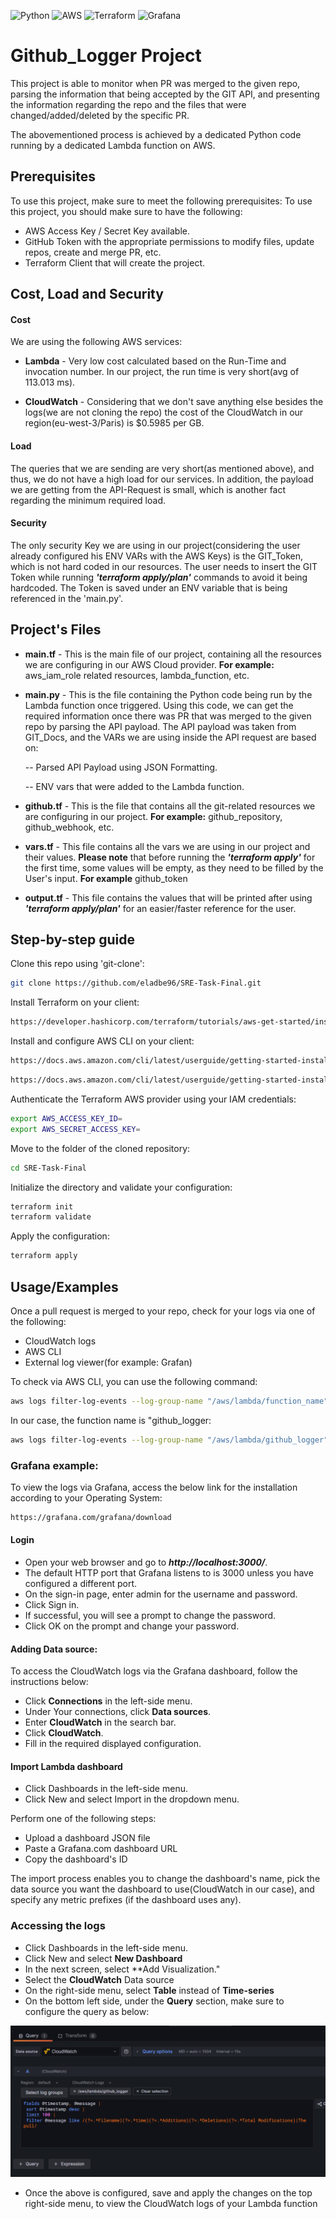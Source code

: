 ![Python](https://img.shields.io/badge/python-3670A0?style=for-the-badge&logo=python&logoColor=ffdd54)
![AWS](https://img.shields.io/badge/AWS-%23FF9900.svg?style=for-the-badge&logo=amazon-aws&logoColor=white)
![Terraform](https://img.shields.io/badge/terraform-%235835CC.svg?style=for-the-badge&logo=terraform&logoColor=white)
![Grafana](https://img.shields.io/badge/grafana-%23F46800.svg?style=for-the-badge&logo=grafana&logoColor=white)

# Github_Logger Project

This project is able to monitor when PR was merged to the given repo, parsing the information
that being accepted by the GIT API, and presenting the information regarding the repo and the 
files that were changed/added/deleted by the specific PR.

The abovementioned process is achieved by a dedicated Python code running by a dedicated Lambda function
on AWS.
## Prerequisites

To use this project, make sure to meet the following prerequisites:
To use this project, you should make sure to have the following:

* AWS Access Key / Secret Key available.
* GitHub Token with the appropriate permissions to modify files, update repos, create and merge PR, etc.
* Terraform Client that will create the project.
## Cost, Load and Security

#### Cost 

We are using the following AWS services:

* **Lambda** -  Very low cost calculated based on the Run-Time and invocation number.
In our project, the run time is very short(avg of 113.013 ms).

* **CloudWatch** - Considering that we don't save anything else besides the logs(we are not cloning the repo) 
the cost of the CloudWatch in our region(eu-west-3/Paris) is $0.5985 per GB.

#### Load

The queries that we are sending are very short(as mentioned above), and thus, we do not have a high load
for our services.
In addition, the payload we are getting from the API-Request is small, which is another fact regarding
the minimum required load.

#### Security

The only security Key we are using in our project(considering the user already configured his ENV VARs with the AWS Keys)
is the GIT_Token, which is not hard coded in our resources.
The user needs to insert the GIT Token while running ***'terraform apply/plan'*** commands to avoid it being hardcoded.
The Token is saved under an ENV variable that is being referenced in the 'main.py'.


## Project's Files

* **main.tf** - This is the main file of our project, containing all the resources we are configuring in our AWS Cloud provider. **For example:** aws_iam_role related resources, lambda_function, etc.

* **main.py** - This is the file containing the Python code being run by the Lambda function once triggered. Using this code, we can get the required information once there was PR that was merged to the given repo by parsing the API payload. The API payload was taken from GIT_Docs, and the VARs we are using inside the API request are based on:

    -- Parsed API Payload using JSON Formatting.

    -- ENV vars that were added to the Lambda function.

* **github.tf** - This is the file that contains all the git-related resources we are configuring in our project. **For example:** github_repository, github_webhook, etc.

* **vars.tf** - This file contains all the vars we are using in our project and their values. **Please note** that before running the ***'terraform apply'*** for the first time, some values will be empty, as they need to be filled by the User's input. **For example** github_token

* **output.tf** - This file contains the values that will be printed after using ***'terraform apply/plan'*** for an easier/faster reference for the user.

## Step-by-step guide

Clone this repo using 'git-clone':
```bash
git clone https://github.com/eladbe96/SRE-Task-Final.git
```
Install Terraform on your client:
```bash
https://developer.hashicorp.com/terraform/tutorials/aws-get-started/install-cli
```
Install and configure AWS CLI on your client:
```bash
https://docs.aws.amazon.com/cli/latest/userguide/getting-started-install.html
```
```bash
https://docs.aws.amazon.com/cli/latest/userguide/getting-started-install.html
```
Authenticate the Terraform AWS provider using your IAM credentials:
```bash
export AWS_ACCESS_KEY_ID=
export AWS_SECRET_ACCESS_KEY=
```
Move to the folder of the cloned repository:
```bash
cd SRE-Task-Final
```
Initialize the directory and validate your configuration:
```bash
terraform init
terraform validate
```
Apply the configuration:
```bash
terraform apply
```

## Usage/Examples

Once a pull request is merged to your repo, check for your logs via one of the following:

* CloudWatch logs
* AWS CLI 
* External log viewer(for example: Grafan)

To check via AWS CLI, you can use the following command:
```bash
aws logs filter-log-events --log-group-name "/aws/lambda/function_name" | less
```
In our case, the function name is "github_logger:
```bash
aws logs filter-log-events --log-group-name "/aws/lambda/github_logger" | less
```

### Grafana example:

To view the logs via Grafana, access the below link for the installation according to your Operating System:

```bash
https://grafana.com/grafana/download
```
#### Login
* Open your web browser and go to ***http://localhost:3000/***.
* The default HTTP port that Grafana listens to is 3000 unless you have configured a different port.
* On the sign-in page, enter admin for the username and password.
* Click Sign in.
* If successful, you will see a prompt to change the password.
* Click OK on the prompt and change your password.

#### Adding Data source:

To access the CloudWatch logs via the Grafana dashboard, follow the instructions below:

* Click **Connections** in the left-side menu.
* Under Your connections, click **Data sources**.
* Enter **CloudWatch** in the search bar.
* Click **CloudWatch**.
* Fill in the required displayed configuration.

#### Import Lambda dashboard

* Click Dashboards in the left-side menu.
* Click New and select Import in the dropdown menu.

Perform one of the following steps:

* Upload a dashboard JSON file
* Paste a Grafana.com dashboard URL
* Copy the dashboard's ID

The import process enables you to change the dashboard's name, pick the data source you want the dashboard to use(CloudWatch in our case), and specify any metric prefixes (if the dashboard uses any).


### Accessing the logs

* Click Dashboards in the left-side menu.
* Click New and select **New Dashboard**
* In the next screen, select **Add Visualization."
* Select the **CloudWatch** Data source
* On the right-side menu, select **Table** instead of **Time-series**
* On the bottom left side, under the **Query** section, make sure to configure the query as below:

![Alt text](/Screenshots/Grafana_Query.png?raw=true "Grafana example")

* Once the above is configured, save and apply the changes on the top right-side menu, to view the CloudWatch logs of your Lambda function
